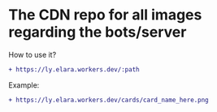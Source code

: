# The CDN repo for all images regarding the bots/server

How to use it? 
```diff
+ https://ly.elara.workers.dev/:path
```

Example: 
```diff
+ https://ly.elara.workers.dev/cards/card_name_here.png
```
